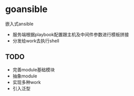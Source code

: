 # goansible
嵌入式ansible
- 服务端根据playbook配置跟主机及中间件参数进行模板拼接
- 分发给work去执行shell

## TODO
- 完善module基础模块
- 抽象module
- 实现多种work
- 引入泛型